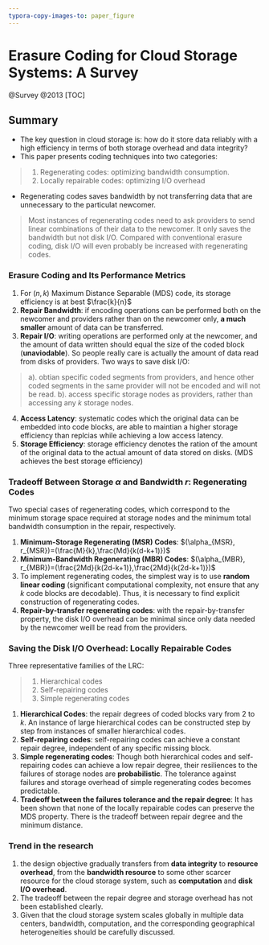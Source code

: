 ```yaml
---
typora-copy-images-to: paper_figure
---
```

# Erasure Coding for Cloud Storage Systems: A Survey
@Survey @2013
[TOC]

## Summary
- The key question in cloud storage is: how do it store data reliably with a high efficiency in terms of both storage overhead and data integrity?
- This paper presents coding techniques into two categories:
>1. Regenerating codes: optimizing bandwidth consumption.
>2. Locally repairable codes: optimizing I/O overhead

- Regenerating codes saves bandwidth by not transferring data that are unnecessary to the particulat newcomer.
> Most instances of regenerating codes need to ask providers to send linear combinations of their data to the newcomer. It only saves the bandwidth but not disk I/O. Compared with conventional erasure coding, disk I/O will even probably be increased with regenerating codes.

### Erasure Coding and Its Performance Metrics
1. For $(n,k)$ Maximum Distance Separable (MDS) code, its storage efficiency is at best $\frac{k}{n}$
2. **Repair Bandwidth**: if encoding operations can be performed both on the newcomer and providers rather than on the newcomer only, **a much smaller** amount of data can be transferred.
3. **Repair I/O**: writing operations are performed only at the newcomer, and the amount of data written should equal the size of the coded block (**unaviodable**). So people really care is actually the amount of data read from disks of providers. Two ways to save disk I/O:
> a). obtian specific coded segments from providers,  and hence other coded segments in the same provider will not be encoded and will not be read.
> b). access specific storage nodes as providers, rather than accessing any $k$ storage nodes.

4. **Access Latency**: systematic codes which the original data can be embedded into code blocks, are able to maintian a higher storage efficiency than replcias while achieving a low access latency.
5. **Storage Efficiency**: storage efficiency denotes the ration of the amount of the original data to the actual amount of data stored on disks. (MDS achieves the best storage efficiency) 

### Tradeoff Between Storage $\alpha$ and Bandwidth $r$: Regenerating Codes
Two special cases of regenerating codes, which correspond to the minimum storage space required at storage nodes and the minimum total bandwidth consumption in the repair, respectively.
1. **Minimum-Storage Regenerating (MSR) Codes**: $(\alpha_{MSR}, r_{MSR})=(\frac{M}{k},\frac{Md}{k(d-k+1)})$
2. **Minimum-Bandwidth Regenerating (MBR) Codes**: $(\alpha_{MBR}, r_{MBR})=(\frac{2Md}{k(2d-k+1)},\frac{2Md}{k(2d-k+1)})$
3. To implement regenerating codes, the simplest way is to use **random linear coding** (significant computational complexity, not ensure that any $k$ code blocks are decodable). Thus, it is necessary to find explicit construction of regenerating codes.
4. **Repair-by-transfer regenerating codes**: with the repair-by-transfer property, the disk I/O overhead can be minimal since only data needed by the newcomer weill be read from the providers.

### Saving the Disk I/O Overhead: Locally Repairable Codes
Three representative families of the LRC:
>1. Hierarchical codes
>2. Self-repairing codes
>3. Simple regenerating codes

1. **Hierarchical Codes**: the repair degrees of coded blocks vary from 2 to $k$. An instance of large hierarchical codes can be constructed step by step from instances of smaller hierarchical codes.
2. **Self-repairing codes**: self-repairing codes can achieve a constant repair degree, independent of any specific missing block.
3. **Simple regenerating codes**: Though both hierarchical codes and self-repairing codes can achieve a low repair degree, their resiliences to the failures of storage nodes are **probabilistic**. The tolerance against failures and storage overhead of simple regenerating codes becomes predictable.
4. **Tradeoff between the failures tolerance and the repair degree**: It has been shown that none of the locally repairable codes can preserve the MDS property. There is the tradeoff between repair degree and the minimum distance.

### Trend in the research
1. the design objective gradually transfers from **data integrity** to **resource overhead**, from the **bandwidth resource** to some other scarcer resource for the cloud storage system, such as **computation** and **disk I/O overhead**.
2. The tradeoff between the repair degree and storage overhead has not been established clearly.
3. Given that the cloud storage system scales globally in multiple data centers, bandwidth, computation, and the corresponding geographical heterogeneities should be carefully discussed.







